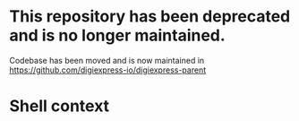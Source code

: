 # This repository has been deprecated and is no longer maintained.
Codebase has been moved and is now maintained in https://github.com/digiexpress-io/digiexpress-parent

# Shell context
